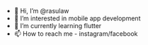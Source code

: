 - 👋 Hi, I’m @rasulaw
- 👀 I’m interested in mobile app development   
- 🌱 I’m currently learning flutter
- 📫 How to reach me - instagram/facebook

<!---
rasulaw/rasulaw is a ✨ special ✨ repository because its `README.md` (this file) appears on your GitHub profile.
You can click the Preview link to take a look at your changes.
--->
